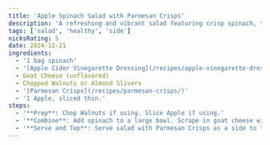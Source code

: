 ```yaml
---
title: 'Apple Spinach Salad with Parmesan Crisps'
description: 'A refreshing and vibrant salad featuring crisp spinach, tangy apple vinaigrette, and the irresistible crunch of Parmesan crisps.'
tags: ['salad', 'healthy', 'side']
nicksRating: 5
date: 2024-12-21
ingredients:
  - '1 bag spinach'
  - '[Apple Cider Vinegarette Dressing](/recipes/apple-vinegarette-dressing/)'
  - Goat Cheese (unflavored)
  - Chopped Walnuts or Almond Slivers
  - '[Parmesan Crisps](/recipes/parmesan-crisps/)'
  - '1 Apple, sliced thin.'
steps:
  - '**Prep**: Chop Walnuts if using. Slice Apple if using.'
  - '**Combine**: Add spinach to a large bowl. Scrape in goat cheese with a fork so that it crumbles. Mix in Apple Cider Vinegarette Dressing'
  - '**Serve and Top**: Serve salad with Parmesan Crisps as a side to top with'
---
```

